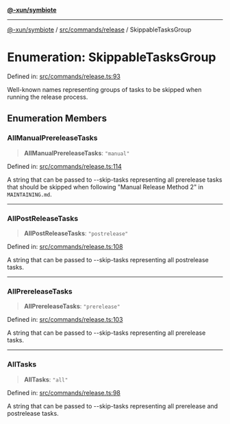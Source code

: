 [**@-xun/symbiote**](../../../../README.md)

***

[@-xun/symbiote](../../../../README.md) / [src/commands/release](../README.md) / SkippableTasksGroup

# Enumeration: SkippableTasksGroup

Defined in: [src/commands/release.ts:93](https://github.com/Xunnamius/symbiote/blob/4f71380506e8b2505a907d817794b6730bca4f95/src/commands/release.ts#L93)

Well-known names representing groups of tasks to be skipped when running the
release process.

## Enumeration Members

### AllManualPrereleaseTasks

> **AllManualPrereleaseTasks**: `"manual"`

Defined in: [src/commands/release.ts:114](https://github.com/Xunnamius/symbiote/blob/4f71380506e8b2505a907d817794b6730bca4f95/src/commands/release.ts#L114)

A string that can be passed to --skip-tasks representing all prerelease
tasks that should be skipped when following "Manual Release Method 2" in
`MAINTAINING.md`.

***

### AllPostReleaseTasks

> **AllPostReleaseTasks**: `"postrelease"`

Defined in: [src/commands/release.ts:108](https://github.com/Xunnamius/symbiote/blob/4f71380506e8b2505a907d817794b6730bca4f95/src/commands/release.ts#L108)

A string that can be passed to --skip-tasks representing all postrelease
tasks.

***

### AllPrereleaseTasks

> **AllPrereleaseTasks**: `"prerelease"`

Defined in: [src/commands/release.ts:103](https://github.com/Xunnamius/symbiote/blob/4f71380506e8b2505a907d817794b6730bca4f95/src/commands/release.ts#L103)

A string that can be passed to --skip-tasks representing all prerelease
tasks.

***

### AllTasks

> **AllTasks**: `"all"`

Defined in: [src/commands/release.ts:98](https://github.com/Xunnamius/symbiote/blob/4f71380506e8b2505a907d817794b6730bca4f95/src/commands/release.ts#L98)

A string that can be passed to --skip-tasks representing all prerelease and
postrelease tasks.
